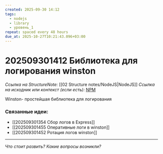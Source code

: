 ```yaml
---
created: 2025-09-30 14:12
tags:
  - nodejs
  - library
  - уровень_1
repeat: spaced every 48 hours
due_at: 2025-10-27T10:21:43.096+03:00
---
```

# 202509301412 Библиотека для логирования winston

*Ссылка на StructureNote:* [[02 Structure notes/NodeJS|NodeJS]]
*Ссылка на исходник или контекст (если есть):* [NPM](https://www.npmjs.com/package/winston)

Winston- простейшая библиотека для логирования

### Связанные идеи:

* [[202509301354 Сбор логов в Express]]
* [[202509301455 Оперативные логи в winston]]
* [[202509301452 Ротация логов winston]]

---

*Что стоит развить? Какие вопросы возникли?*
